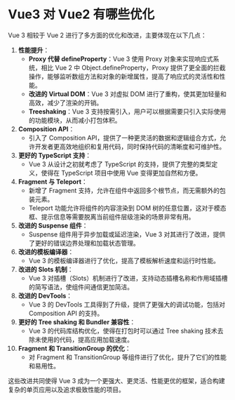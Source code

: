 # Vue3 对 Vue2 有哪些优化

Vue 3 相较于 Vue 2 进行了多方面的优化和改进，主要体现在以下几点：

1. **性能提升**：
   - **Proxy 代替 defineProperty**：Vue 3 使用 Proxy 对象来实现响应式系统，相比 Vue 2 中 Object.defineProperty，Proxy 提供了更全面的拦截操作，能够监听数组方法和对象的新增属性，提高了响应式的灵活性和性能。
   - **改进的 Virtual DOM**：Vue 3 对虚拟 DOM 进行了重构，使其更加轻量和高效，减少了渲染的开销。
   - **Treeshaking**：Vue 3 支持按需引入，用户可以根据需要只引入实际使用的功能模块，从而减小打包体积。
2. **Composition API**：
   - 引入了 Composition API，提供了一种更灵活的数据和逻辑组合方式，允许开发者更高效地组织和复用代码，同时保持代码的清晰度和可维护性。
3. **更好的 TypeScript 支持**：
   - Vue 3 从设计之初就考虑了 TypeScript 的支持，提供了完整的类型定义，使得在 TypeScript 项目中使用 Vue 变得更加自然和方便。
4. **Fragment 与 Teleport**：
   - 新增了 Fragment 支持，允许在组件中返回多个根节点，而无需额外的包装元素。
   - Teleport 功能允许将组件的内容渲染到 DOM 树的任意位置，这对于模态框、提示信息等需要脱离当前组件层级渲染的场景非常有用。
5. **改进的 Suspense 组件**：
   - Suspense 组件用于异步加载或延迟渲染，Vue 3 对其进行了改进，提供了更好的错误边界处理和加载状态管理。
6. **改进的模板编译器**：
   - Vue 3 的模板编译器进行了优化，提高了模板解析速度和运行时性能。
7. **改进的 Slots 机制**：
   - Vue 3 对插槽（Slots）机制进行了改进，支持动态插槽名称和作用域插槽的简写语法，使组件间通信更加简洁。
8. **改进的 DevTools**：
   - Vue 3 的 DevTools 工具得到了升级，提供了更强大的调试功能，包括对 Composition API 的支持。
9. **更好的 Tree shaking 和 Bundler 兼容性**：
   - Vue 3 的代码库结构优化，使得在打包时可以通过 Tree shaking 技术去除未使用的代码，提高应用加载速度。
10. **Fragment 和 TransitionGroup 的优化**：
    - 对 Fragment 和 TransitionGroup 等组件进行了优化，提升了它们的性能和易用性。

这些改进共同使得 Vue 3 成为一个更强大、更灵活、性能更优的框架，适合构建复杂的单页应用以及追求极致性能的项目。
